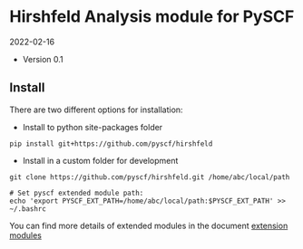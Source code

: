 Hirshfeld Analysis module for PySCF
===================================

2022-02-16

* Version 0.1

Install
-------

There are two different options for installation:

* Install to python site-packages folder
```
pip install git+https://github.com/pyscf/hirshfeld
```

* Install in a custom folder for development
```
git clone https://github.com/pyscf/hirshfeld.git /home/abc/local/path

# Set pyscf extended module path:
echo 'export PYSCF_EXT_PATH=/home/abc/local/path:$PYSCF_EXT_PATH' >> ~/.bashrc
```

You can find more details of extended modules in the document
[extension modules](http://pyscf.org/pyscf/install.html#extension-modules)
